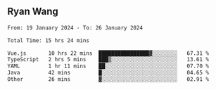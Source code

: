 ## Ryan Wang

<!--START_SECTION:waka-->

```txt
From: 19 January 2024 - To: 26 January 2024

Total Time: 15 hrs 24 mins

Vue.js       10 hrs 22 mins  ████████████████▓░░░░░░░░   67.31 %
TypeScript   2 hrs 5 mins    ███▒░░░░░░░░░░░░░░░░░░░░░   13.61 %
YAML         1 hr 11 mins    ██░░░░░░░░░░░░░░░░░░░░░░░   07.70 %
Java         42 mins         █░░░░░░░░░░░░░░░░░░░░░░░░   04.65 %
Other        26 mins         ▓░░░░░░░░░░░░░░░░░░░░░░░░   02.91 %
```

<!--END_SECTION:waka-->
